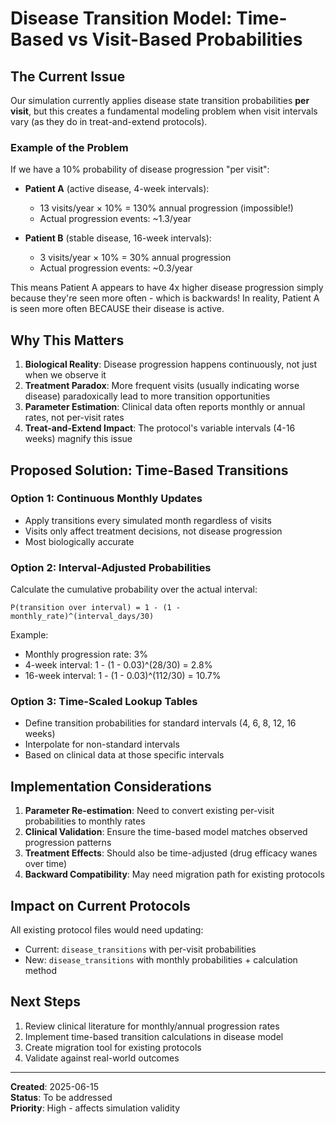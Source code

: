 # Disease Transition Model: Time-Based vs Visit-Based Probabilities

## The Current Issue

Our simulation currently applies disease state transition probabilities **per visit**, but this creates a fundamental modeling problem when visit intervals vary (as they do in treat-and-extend protocols).

### Example of the Problem

If we have a 10% probability of disease progression "per visit":

- **Patient A** (active disease, 4-week intervals):
  - 13 visits/year × 10% = 130% annual progression (impossible!)
  - Actual progression events: ~1.3/year

- **Patient B** (stable disease, 16-week intervals):
  - 3 visits/year × 10% = 30% annual progression
  - Actual progression events: ~0.3/year

This means Patient A appears to have 4x higher disease progression simply because they're seen more often - which is backwards! In reality, Patient A is seen more often BECAUSE their disease is active.

## Why This Matters

1. **Biological Reality**: Disease progression happens continuously, not just when we observe it
2. **Treatment Paradox**: More frequent visits (usually indicating worse disease) paradoxically lead to more transition opportunities
3. **Parameter Estimation**: Clinical data often reports monthly or annual rates, not per-visit rates
4. **Treat-and-Extend Impact**: The protocol's variable intervals (4-16 weeks) magnify this issue

## Proposed Solution: Time-Based Transitions

### Option 1: Continuous Monthly Updates
- Apply transitions every simulated month regardless of visits
- Visits only affect treatment decisions, not disease progression
- Most biologically accurate

### Option 2: Interval-Adjusted Probabilities
Calculate the cumulative probability over the actual interval:
```
P(transition over interval) = 1 - (1 - monthly_rate)^(interval_days/30)
```

Example:
- Monthly progression rate: 3%
- 4-week interval: 1 - (1 - 0.03)^(28/30) = 2.8%
- 16-week interval: 1 - (1 - 0.03)^(112/30) = 10.7%

### Option 3: Time-Scaled Lookup Tables
- Define transition probabilities for standard intervals (4, 6, 8, 12, 16 weeks)
- Interpolate for non-standard intervals
- Based on clinical data at those specific intervals

## Implementation Considerations

1. **Parameter Re-estimation**: Need to convert existing per-visit probabilities to monthly rates
2. **Clinical Validation**: Ensure the time-based model matches observed progression patterns
3. **Treatment Effects**: Should also be time-adjusted (drug efficacy wanes over time)
4. **Backward Compatibility**: May need migration path for existing protocols

## Impact on Current Protocols

All existing protocol files would need updating:
- Current: `disease_transitions` with per-visit probabilities
- New: `disease_transitions` with monthly probabilities + calculation method

## Next Steps

1. Review clinical literature for monthly/annual progression rates
2. Implement time-based transition calculations in disease model
3. Create migration tool for existing protocols
4. Validate against real-world outcomes

---

**Created**: 2025-06-15  
**Status**: To be addressed  
**Priority**: High - affects simulation validity